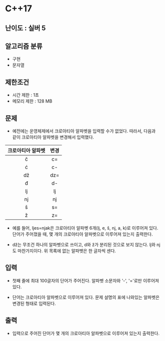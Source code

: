 # C++17

## 난이도 : 실버 5

## 알고리즘 분류
  - 구현
  - 문자열

## 제한조건
  - 시간 제한 : 1초
  - 메모리 제한 : 128 MB

## 문제
  - 예전에는 운영체제에서 크로아티아 알파벳을 입력할 수가 없었다. 따라서, 다음과 같이 크로아티아 알파벳을 변경해서 입력했다.

  |크로아티아 알파벳 | 변경|
  |:---:|:---:|
  |č | c=|
  |ć | c-|
  |dž|dz=|
  |đ|d-|
  |lj|lj|
  |nj|nj|
  |š|s=|
  |ž|z=|

  - 예를 들어, ljes=njak은 크로아티아 알파벳 6개(lj, e, š, nj, a, k)로 이루어져 있다. 단어가 주어졌을 때, 몇 개의 크로아티아 알파벳으로 이루어져 있는지 출력한다.

  - dž는 무조건 하나의 알파벳으로 쓰이고, d와 ž가 분리된 것으로 보지 않는다. lj와 nj도 마찬가지이다. 위 목록에 없는 알파벳은 한 글자씩 센다.

## 입력
  - 첫째 줄에 최대 100글자의 단어가 주어진다. 알파벳 소문자와 '-', '='로만 이루어져 있다.

  - 단어는 크로아티아 알파벳으로 이루어져 있다. 문제 설명의 표에 나와있는 알파벳은 변경된 형태로 입력된다.

## 출력
  - 입력으로 주어진 단어가 몇 개의 크로아티아 알파벳으로 이루어져 있는지 출력한다.
